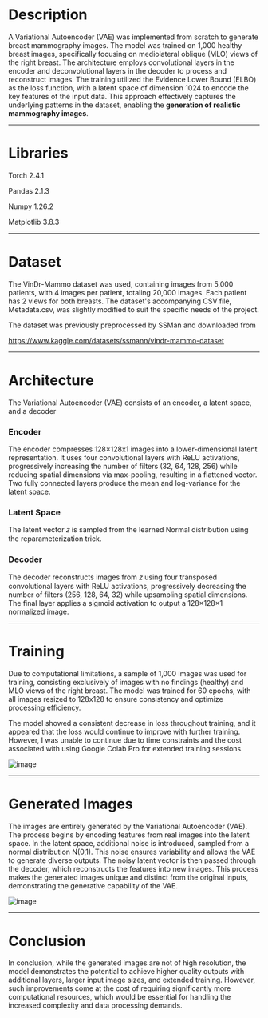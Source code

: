 # Description
A Variational Autoencoder (VAE) was implemented from scratch to generate breast mammography images. The model was trained on 1,000 healthy breast images, specifically focusing on mediolateral oblique (MLO) views of the right breast. The architecture employs convolutional layers in the encoder and deconvolutional layers in the decoder to process and reconstruct images. The training utilized the Evidence Lower Bound (ELBO) as the loss function, with a latent space of dimension 1024 to encode the key features of the input data. This approach effectively captures the underlying patterns in the dataset, enabling the **generation of realistic mammography images**.

---------------------------------------------------------------------------------------------------------------------------------------------
# Libraries

Torch 2.4.1

Pandas 2.1.3

Numpy 1.26.2

Matplotlib 3.8.3


---------------------------------------------------------------------------------------------------------------------------------------------
# Dataset

The VinDr-Mammo dataset was used, containing images from 5,000 patients, with 4 images per patient, totaling 20,000 images. Each patient has 2 views for both breasts. The dataset's accompanying CSV file, Metadata.csv, was slightly modified to suit the specific needs of the project.

The dataset was previously preprocessed by SSMan and downloaded from

https://www.kaggle.com/datasets/ssmann/vindr-mammo-dataset

---------------------------------------------------------------------------------------------------------------------------------------------
# Architecture

The Variational Autoencoder (VAE) consists of an encoder, a latent space, and a decoder

### Encoder 

The encoder compresses 128×128x1 images into a lower-dimensional latent representation. It uses four convolutional layers with ReLU activations, progressively increasing the number of filters (32, 64, 128, 256) while reducing spatial dimensions via max-pooling, resulting in a flattened vector. Two fully connected layers produce the mean and log-variance for the latent space.

### Latent Space

The latent vector 𝑧 is sampled from the learned Normal distribution using the reparameterization trick.

### Decoder

The decoder reconstructs images from 𝑧 using four transposed convolutional layers with ReLU activations, progressively decreasing the number of filters (256, 128, 64, 32) while upsampling spatial dimensions. The final layer applies a sigmoid activation to output a 128×128×1 normalized image.



---------------------------------------------------------------------------------------------------------------------------------------------
# Training 

Due to computational limitations, a sample of 1,000 images was used for training, consisting exclusively of images with no findings (healthy) and MLO views of the right breast. The model was trained for 60 epochs, with all images resized to 128x128 to ensure consistency and optimize processing efficiency.

The model showed a consistent decrease in loss throughout training, and it appeared that the loss would continue to improve with further training. However, I was unable to continue due to time constraints and the cost associated with using Google Colab Pro for extended training sessions.

![image](https://github.com/user-attachments/assets/a4b67526-2fc2-4ca3-897f-b14007532798)


---------------------------------------------------------------------------------------------------------------------------------------------
# Generated Images


The images are entirely generated by the Variational Autoencoder (VAE). The process begins by encoding features from real images into the latent space. In the latent space, additional noise is introduced, sampled from a normal distribution N(0,1). This noise ensures variability and allows the VAE to generate diverse outputs. The noisy latent vector is then passed through the decoder, which reconstructs the features into new images. This process makes the generated images unique and distinct from the original inputs, demonstrating the generative capability of the VAE.

![image](https://github.com/user-attachments/assets/89f13228-8364-4ef6-8c1b-471eaaf0d0a5)


---------------------------------------------------------------------------------------------------------------------------------------------

# Conclusion


In conclusion, while the generated images are not of high resolution, the model demonstrates the potential to achieve higher quality outputs with additional layers, larger input image sizes, and extended training. However, such improvements come at the cost of requiring significantly more computational resources, which would be essential for handling the increased complexity and data processing demands.
